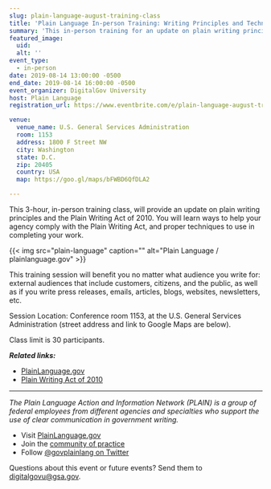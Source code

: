 ```yaml
---
slug: plain-language-august-training-class
title: 'Plain Language In-person Training: Writing Principles and Techniques'
summary: 'This in-person training for an update on plain writing principles and the Plain Writing Act of 2010 took place at GSA&#46;'
featured_image:
  uid:
  alt: ''
event_type:
  - in-person
date: 2019-08-14 13:00:00 -0500
end_date: 2019-08-14 16:00:00 -0500
event_organizer: DigitalGov University
host: Plain Language
registration_url: https://www.eventbrite.com/e/plain-language-august-training-class-registration-65437680865

venue:
  venue_name: U.S. General Services Administration
  room: 1153
  address: 1800 F Street NW
  city: Washington
  state: D.C.
  zip: 20405
  country: USA
  map: https://goo.gl/maps/bFWBD6QfDLA2

---
```


This 3-hour, in-person training class, will provide an update on plain writing principles and the Plain Writing Act of 2010. You will learn ways to help your agency comply with the Plain Writing Act, and proper techniques to use in completing your work.  

{{< img src="plain-language" caption="" alt="Plain Language / plainlanguage.gov" >}}

This training session will benefit you no matter what audience you write for: external audiences that include customers, citizens, and the public, as well as if you write press releases, emails, articles, blogs, websites, newsletters, etc.

Session Location: Conference room 1153, at the U.S. General Services Administration (street address and link to Google Maps are below).

Class limit is 30 participants.

***Related links:***

- [PlainLanguage.gov](https://www.plainlanguage.gov/)
- [Plain Writing Act of 2010](https://www.congress.gov/bill/111th-congress/house-bill/946)

---

_The Plain Language Action and Information Network (PLAIN) is a group of federal employees from different agencies and specialties who support the use of clear communication in government writing._

- Visit [PlainLanguage.gov](https://www.plainlanguage.gov/)
- Join the [community of practice](https://digital.gov/communities/plain-language/)
- Follow [@govplainlang on Twitter](https://twitter.com/govplainlang)

Questions about this event or future events? Send them to [digitalgovu@gsa.gov](mailto:digitalgovu@gsa.gov).

